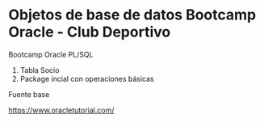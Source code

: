 # Objetos de base de datos Bootcamp Oracle - Club Deportivo
Bootcamp Oracle PL/SQL

1. Tabla Socio
2. Package incial con operaciones básicas

Fuente base

https://www.oracletutorial.com/

